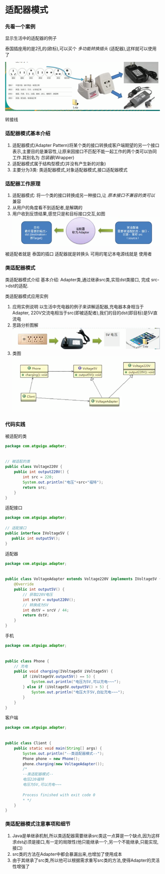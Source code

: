 # 适配器模式

### 先看一个案例

显示生活中的适配器的例子

泰国插座用的是2孔的(欧标),可以买个 _多功能转换插头_ (适配器),这样就可以使用了

![](./img/QQ截图20210204194549.png)
 
转接线

 ### 适配器模式基本介绍
 
 1. 适配器模式(Adapter Pattern)将某个类的接口转换成客户端期望的另一个接口表示,主要目的是兼容性,让原来因接口不匹配不能一起工作的两个类可以协同工作.其别名为 _包装器_(Wrapper)    
 2. 适配器模式属于结构型模式(并没有产生新的对象)
 3. 主要分为3类: 类适配器模式,对象适配器模式,接口适配器模式
 
 
 ### 适配器工作原理
 
 1. 适配器模式: 将一个类的接口转换成另一种接口,让 _原本接口不兼容的类可以_ 兼容
 2. 从用户的角度看不到适配者,是解耦的
 3. 用户收到反馈结果,感觉只是和目标接口交互,如图
 ![](./img/QQ截图20210204195202.png)

 被适配者就是 泰国的插口
 适配器就是转换头
 可用的笔记本电源线就是 使用者
 
 ### 类适配器模式
 
 类适配器模式介绍
 基本介绍: Adapter类,通过继承src类,实现dst类接口, 完成 src->dst的适配.
 
 类适配器模式应用实例
 1. 应用实例说明
    以生活中充电器的例子来讲解适配器,充电器本身相当于Adapter, 220V交流电相当于src(即被适配者),我们的目的dst(即目标)是5V直流电
 2. 思路分析图解
 ![](./img/QQ截图20210204200008.png)
 3. 类图
 ![](./img/QQ截图20210204200748.png)

### 代码实践

被适配的类

```java
package com.atguigu.adapter;


// 被适配的类
public class Voltage220V {
    public int output220V() {
        int src = 220;
        System.out.println("电压"+src+"福特");
        return src;
    }
}

```

适配接口
 
 ```java
package com.atguigu.adapter;

// 适配接口
public interface IVoltage5V {
    public int output5V();
}

```

适配器
 
```java
package com.atguigu.adapter;


public class VoltageAdapter extends Voltage220V implements IVoltage5V {
    @Override
    public int output5V() {
        // 获取220V电压
        int srcV = output220V();
        // 转换成为5V
        int dstV = srcV / 44;
        return dstV;
    }
}

```

手机

```java
package com.atguigu.adapter;


public class Phone {
    // 充电
    public void charging(IVoltage5V iVoltage5V) {
        if (iVoltage5V.output5V() == 5) {
            System.out.println("电压为5V,可以充电~~~");
        } else if (iVoltage5V.output5V() > 5) {
            System.out.println("电压大于5V,白扯充电~~~");
        }
    }
}

```

客户端

```java
package com.atguigu.adapter;


public class Client {
    public static void main(String[] args) {
        System.out.println("--类适配器模式--");
        Phone phone = new Phone();
        phone.charging(new VoltageAdapter());
        /*
        --类适配器模式--
        电压220福特
        电压为5V,可以充电~~~

        Process finished with exit code 0
        * */
    }
}

```

### 类适配器模式注意事项和细节

1. Java是单继承机制,所以类适配器需要继承src类这一点算是一个缺点,因为这样求dst必须是接口,有一定的局限性(他只能继承一个,另一个不能继承,只能实现,接口)
2. src类的方法在Adapter中都会暴漏出来,也增加了使用成本
3. 由于其继承了src类,所以他可以根据需求重写src类的方法,使得Adapter的灵活性增强了